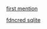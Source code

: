 
[first mention](https://discord.com/channels/601130461678272522/855886335980994600/933116747630923776)

[fdncred sqlite](https://github.com/fdncred/rsq)

